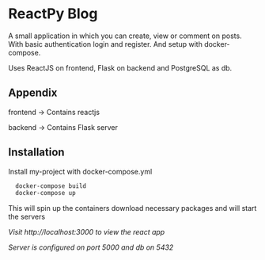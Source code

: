 # ReactPy Blog

A small application in which you can create, view or comment on posts.
 With basic authentication login and register. And setup with docker-compose. 

 Uses ReactJS on frontend, Flask on backend and PostgreSQL as db.
 
 


## Appendix

frontend -> Contains reactjs

backend -> Contains Flask server


## Installation

Install my-project with docker-compose.yml

```bash
  docker-compose build
  docker-compose up
```
This will spin up the containers download necessary packages and will start the servers

*Visit http://localhost:3000 to view the react app* 

*Server is configured on port 5000 and db on 5432*  
    
